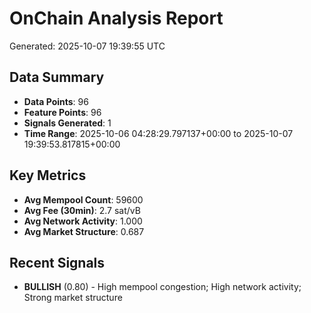 # OnChain Analysis Report
Generated: 2025-10-07 19:39:55 UTC

## Data Summary
- **Data Points**: 96
- **Feature Points**: 96
- **Signals Generated**: 1
- **Time Range**: 2025-10-06 04:28:29.797137+00:00 to 2025-10-07 19:39:53.817815+00:00

## Key Metrics
- **Avg Mempool Count**: 59600
- **Avg Fee (30min)**: 2.7 sat/vB
- **Avg Network Activity**: 1.000
- **Avg Market Structure**: 0.687

## Recent Signals
- **BULLISH** (0.80) - High mempool congestion; High network activity; Strong market structure
